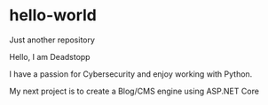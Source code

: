 # hello-world
Just another repository

Hello, I am Deadstopp

I have a passion for Cybersecurity and enjoy working with Python. 

My next project is to create a Blog/CMS engine using ASP.NET Core
